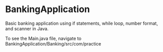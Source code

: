 # BankingApplication
Basic banking application using if statements, while loop, number format, and scanner in Java.

To see the Main.java file, navigate to BankingApplication/Banking/src/com/practice
